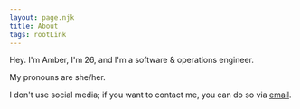 ```yaml
---
layout: page.njk
title: About
tags: rootLink
---
```


Hey. I'm Amber, I'm 26, and I'm a software & operations engineer.

My pronouns are she/her.

I don't use social media; if you want to contact me, you can do so via [email][1].

[1]: mailto:hello@amber.vision
